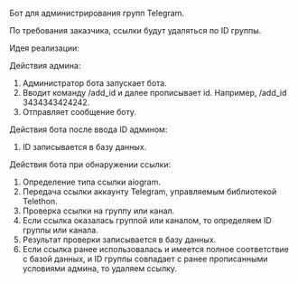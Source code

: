 Бот для администрирования групп Telegram.

По требования заказчика, ссылки будут удаляться по ID группы.

Идея реализации:

Действия админа:

1. Администратор бота запускает бота.
2. Вводит команду /add_id и далее прописывает id. Например, /add_id 3434343424242.
3. Отправляет сообщение боту.

Действия бота после ввода ID админом:

1. ID записывается в базу данных.

Действия бота при обнаружении ссылки:

1. Определение типа ссылки aiogram.
2. Передача ссылки аккаунту Telegram, управляемым библиотекой Telethon.
3. Проверка ссылки на группу или канал.
4. Если ссылка оказалась группой или каналом, то определяем ID группы или канала.
5. Результат проверки записывается в базу данных.
6. Если ссылка ранее использовалась и имеется полное соответствие с базой данных, и ID группы совпадает с ранее прописанными условиями админа, то удаляем ссылку.